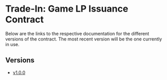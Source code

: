 # Trade-In: Game LP Issuance Contract
Below are the links to the respective documentation for the different versions of the contract. The most recent version will be the one currently in use.

## Versions

- [v1.0.0](v1/README.md)